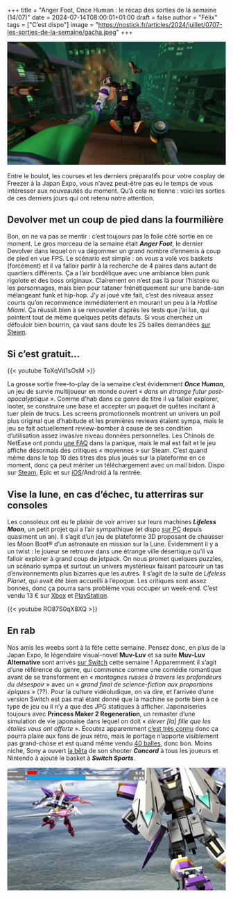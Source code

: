 +++
title = "Anger Foot, Once Human : le récap des sorties de la semaine (14/07)"
date = 2024-07-14T08:00:01+01:00
draft = false
author = "Félix"
tags = ["C’est dispo"]
image = "https://nostick.fr/articles/2024/juillet/0707-les-sorties-de-la-semaine/gacha.jpeg"
+++

![Le jeu Anger Foot](anger.jpg "Et PAF")

Entre le boulot, les courses et les derniers préparatifs pour votre cosplay de Freezer à la Japan Expo, vous n’avez peut-être pas eu le temps de vous intéresser aux nouveautés du moment. Qu’à cela ne tienne : voici les sorties de ces derniers jours qui ont retenu notre attention.

## Devolver met un coup de pied dans la fourmilière

Bon, on ne va pas se mentir : c’est toujours pas la folie côté sortie en ce moment. Le gros morceau de la semaine était ***Anger Foot***, le dernier Devolver dans lequel on va dégommer un grand nombre d’ennemis à coup de pied en vue FPS. Le scénario est simple : on vous a volé vos baskets (forcément) et il va falloir partir à la recherche de 4 paires dans autant de quartiers différents. Ça a l’air bordélique avec une ambiance bien punk rigolote et des boss originaux. Clairement on n’est pas là pour l’histoire ou les personnages, mais bien pour tataner frénétiquement sur une bande-son mélangeant funk et hip-hop. J’y ai joué vite fait, c’est des niveaux assez courts qu’on recommence immédiatement en mourant un peu à la *Hotline Miami*. Ça réussit bien à se renouveler d’après les tests que j’ai lus, qui pointent tout de même quelques petits défauts. Si vous cherchez un défouloir bien bourrin, ça vaut sans doute les 25 balles demandées [sur Steam](https://store.steampowered.com/app/1978590/Anger_Foot/). 

## Si c’est gratuit…

{{< youtube ToXqVd1sOsM >}}

La grosse sortie free-to-play de la semaine c’est évidemment ***‌Once Human***, un jeu de survie multijoueur en monde ouvert « *dans un étrange futur post-apocalyptique* ». Comme d’hab dans ce genre de titre il va falloir explorer, looter, se construire une base et accepter un paquet de quêtes incitant à tuer plein de trucs. Les screens promotionnels montrent un univers un poil plus original que d’habitude et les premières reviews étaient sympa, mais le jeu se fait actuellement review-bomber à cause de ses condition d’utilisation assez invasive niveau données personnelles. Les Chinois de NetEase ont pondu [une FAQ](https://www.oncehuman.game/news/update/20240710/40780_1166424.html) dans la panique, mais le mal est fait et le jeu affiche désormais des critiques « moyennes » sur Steam. C’est quand même dans le top 10 des titres des plus joués sur la plateforme en ce moment, donc ça peut mériter un téléchargement avec un mail bidon. Dispo sur [Steam](https://store.steampowered.com/app/2139460/Once_Human/), Epic et sur [iOS](https://apps.apple.com/fr/app/once-human/id1573906210)/Android à la rentrée. 


## Vise la lune, en cas d’échec, tu atterriras sur consoles

Les consoleux ont eu le plaisir de voir arriver sur leurs machines ***Lifeless Moon***, un petit projet qui a l’air sympathique (et dispo [sur PC](https://store.steampowered.com/app/1147330/Lifeless_Moon/) depuis quasiment un an). Il s’agit d’un jeu de plateforme 3D proposant de chausser les Moon Boot® d’un astronaute en mission sur la Lune. Évidemment il y a un twist : le joueur se retrouve dans une étrange ville désertique qu’il va falloir explorer à grand coup de jetpack. On nous promet quelques puzzles, un scénario sympa et surtout un univers mystérieux faisant parcourir un tas d’environnements plus bizarres que les autres. Il s’agit de la suite de *Lifeless Planet*, qui avait été bien accueilli à l’époque. Les critiques sont assez bonnes, donc ça pourra sans problème vous occuper un week-end. C’est vendu 13 € sur [Xbox](https://www.xbox.com/fr-BE/games/store/lifeless-moon/9P3R8QDNVKL7) et [PlayStation](https://store.playstation.com/en-us/concept/10010085).

{{< youtube RO87S0qX8XQ >}}

## En rab

Nos amis les weebs sont à la fête cette semaine. Pensez donc, en plus de la Japan Expo, le légendaire visual-novel **Muv-Luv** et sa suite **Muv-Luv Alternative** sont arrivés [sur Switch](https://www.nintendo.com/fr-fr/Jeux/Jeux-a-telecharger-sur-Nintendo-Switch/Muv-Luv-Remastered-2601145.html) cette semaine ! Apparemment il s’agit d’une référence du genre, qui commence comme une comédie romantique avant de se transforment en « *montagnes russes à travers les profondeurs du désespoir* » avec un « *grand final de science-fiction aux proportions épiques* » (??). Pour la culture vidéoludique, on va dire, et l’arrivée d’une version Switch est pas mal étant donné que la machine se porte bien à ce type de jeu ou il n’y a que des JPG statiques à afficher. Japonaiseries toujours avec **Princess Maker 2 Regeneration**, un remaster d’une simulation de vie japonaise dans lequel on doit « *élever [la] fille que les étoiles vous ont offerte* ». Écoutez apparemment [c’est très connu](https://en.wikipedia.org/wiki/Princess_Maker_2) donc ça pourra plaire aux fans de jeux rétro, mais le portage n’apporte visiblement pas grand-chose et est quand même vendu [40 balles](https://store.steampowered.com/app/2311530/Princess_Maker2_Regeneration/), donc bon. Moins niche, Sony a ouvert [la bêta](https://www.playstation.com/fr-fr/games/concord/) de son shooter ***Concord*** à tous les joueurs et Nintendo à ajouté le basket à ***Switch Sports***.

![Le jeu Muv-Luv Remastered](japon.jpg "Le plus beau mech du quartier (Muv-Luv Remastered sur Switch)")